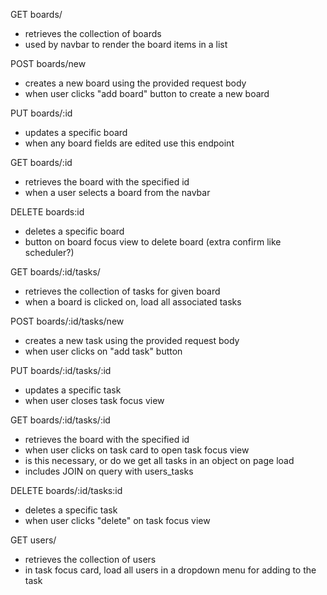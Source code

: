 GET boards/
  - retrieves the collection of boards
  - used by navbar to render the board items in a list
  
POST boards/new
  - creates a new board using the provided request body
  -  when user clicks "add board" button to create a new board

PUT boards/:id
  - updates a specific board
  - when any board fields are edited use this endpoint

GET boards/:id
  - retrieves the board with the specified id
  - when a user selects a board from the navbar

DELETE boards:id
  - deletes a specific board
  - button on board focus view to delete board (extra confirm like scheduler?)

<!-- POST boards/new
- renders a form that collects information about a new board 
- not going to have a form for creating a board. just new board shows up, then you can edit it in focus mode -->

<!-- GET /boards/:id/edit
  - renders a form that collect information for altering a board -->


GET boards/:id/tasks/
  - retrieves the collection of tasks for given board
  - when a board is clicked on, load all associated tasks
  
POST boards/:id/tasks/new
  - creates a new task using the provided request body
  - when user clicks on "add task" button

PUT boards/:id/tasks/:id
  - updates a specific task
  - when user closes task focus view

GET boards/:id/tasks/:id
  - retrieves the board with the specified id
  - when user clicks on task card to open task focus view
  - is this necessary, or do we get all tasks in an object on page load
  - includes JOIN on query with users_tasks

DELETE boards/:id/tasks:id
  - deletes a specific task
  - when user clicks "delete" on task focus view


GET users/
  - retrieves the collection of users
  - in task focus card, load all users in a dropdown menu for adding to the task
  <!-- - potential: load for dropdown user selector menu from header -->
  
<!-- POST users/
  - creates a new user using the provided request body
  - not needed for demo day -->

<!-- PUT users/:id
  - updates a specific user
  - not needed for demo day -->

<!-- GET users/:id
  - should this be GET boards/:id/users/:id?
  - retrieves the user with the specified id
  - not needed for demo day -->

<!-- DELETE users:id
  - deletes a specific user
  - not needed for demo day -->


